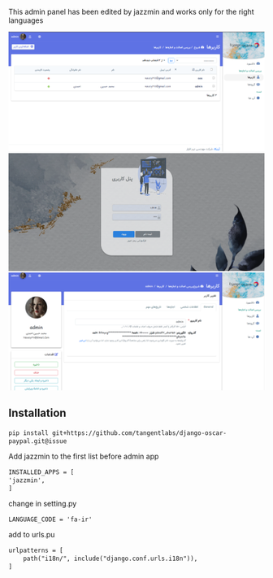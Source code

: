 This admin panel has been edited by jazzmin and works only for the right languages

![sds](jazzmin/static/a3.png)
![sds](jazzmin/static/a1.png)
![sds](jazzmin/static/a2.png)


## Installation
```
pip install git+https://github.com/tangentlabs/django-oscar-paypal.git@issue
```
Add jazzmin to the first list before admin app
```
INSTALLED_APPS = [
'jazzmin',
]
```
change in setting.py
```
LANGUAGE_CODE = 'fa-ir'
```
add to urls.pu
```
urlpatterns = [
    path("i18n/", include("django.conf.urls.i18n")),
]
```
